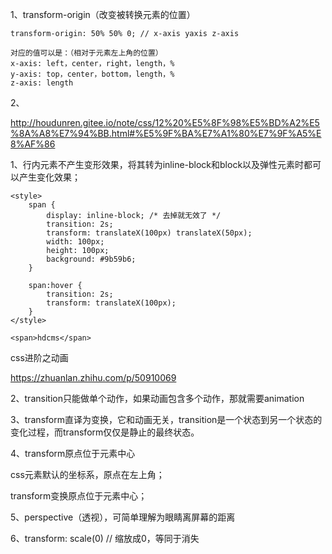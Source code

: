 

1、transform-origin（改变被转换元素的位置）

```
transform-origin: 50% 50% 0; // x-axis yaxis z-axis

对应的值可以是：（相对于元素左上角的位置）
x-axis: left，center，right，length，%
y-axis: top，center，bottom，length，%
z-axis: length
```

2、



http://houdunren.gitee.io/note/css/12%20%E5%8F%98%E5%BD%A2%E5%8A%A8%E7%94%BB.html#%E5%9F%BA%E7%A1%80%E7%9F%A5%E8%AF%86

1、行内元素不产生变形效果，将其转为inline-block和block以及弹性元素时都可以产生变化效果；

```
<style>
    span {
        display: inline-block; /* 去掉就无效了 */
        transition: 2s;
        transform: translateX(100px) translateX(50px);
        width: 100px;
        height: 100px;
        background: #9b59b6;
    }

    span:hover {
        transition: 2s;
        transform: translateX(100px);
    }
</style>

<span>hdcms</span>
```

css进阶之动画

https://zhuanlan.zhihu.com/p/50910069

2、transition只能做单个动作，如果动画包含多个动作，那就需要animation

3、transform直译为变换，它和动画无关，transition是一个状态到另一个状态的变化过程，而transform仅仅是静止的最终状态。

4、transform原点位于元素中心

css元素默认的坐标系，原点在左上角；

transform变换原点位于元素中心；

5、perspective（透视），可简单理解为眼睛离屏幕的距离

6、transform: scale(0) // 缩放成0，等同于消失

